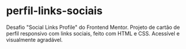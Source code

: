 # perfil-links-sociais
Desafio "Social Links Profile" do Frontend Mentor. Projeto de cartão de perfil responsivo com links sociais, feito com HTML e CSS. Acessível e visualmente agradável.
